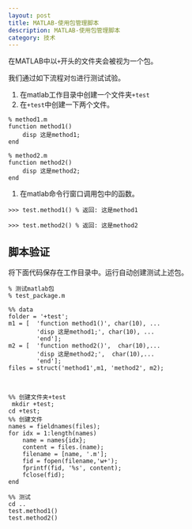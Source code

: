 ```yaml
---
layout: post
title: MATLAB-使用包管理脚本
description: MATLAB-使用包管理脚本
category: 技术
---
```


在MATLAB中以`+`开头的文件夹会被视为一个包。

我们通过如下流程对`包`进行测试试验。

1. 在matlab工作目录中创建一个文件夹`+test`
2. 在`+test`中创建一下两个文件。

```
% method1.m
function method1()
    disp 这是method1;
end
```

```
% method2.m
function method2()
    disp 这是method2;
end
```

1. 在matlab命令行窗口调用包中的函数。
   
```
>>> test.method1() % 返回: 这是method1

>>> test.method2() % 返回: 这是method2

```

## 脚本验证

将下面代码保存在工作目录中。运行自动创建测试上述包。

``` 
% 测试matlab包
% test_package.m

%% data
folder = '+test';
m1 = [  'function method1()', char(10), ...
        'disp 这是method1;', char(10), ...
        'end'];
m2 = [  'function method2()',  char(10),...
        'disp 这是method2;',  char(10),...
        'end'];
files = struct('method1',m1, 'method2', m2);
                   
               

%% 创建文件夹+test
 mkdir +test;
cd +test;
%% 创建文件  
names = fieldnames(files);
for idx = 1:length(names)
    name = names{idx};
    content = files.(name); 
    filename = [name, '.m'];
    fid = fopen(filename,'w+');
    fprintf(fid, '%s', content);
    fclose(fid);
end

%% 测试
cd ..
test.method1()
test.method2()

```

